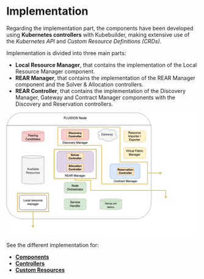 # Implementation
Regarding the implementation part, the components have been developed using **Kubernetes controllers** with Kubebuilder, making extensive use of the *Kubernetes API* and *Custom Resource Definitions (CRDs)*.

Implementation is divided into three main parts:

- **Local Resource Manager**, that contains the implementation of the Local Resource Manager component.
- **REAR Manager**, that contains the implementation of the REAR Manager component and the Solver & Allocation controllers.
- **REAR Controller**, that contains the implementation of the Discovery Manager, Gateway and Contract Manager components with the Discovery and Reservation controllers.

<p align="center">
<img src="../images/FLUIDOSNodeImplementation.png" width="700">
</p>

See the different implementation for: 

- [**Components**](./components.md#components)
- [**Controllers**](./controllers.md#controllers)
- [**Custom Resources**](./customresources.md#custom-resources)